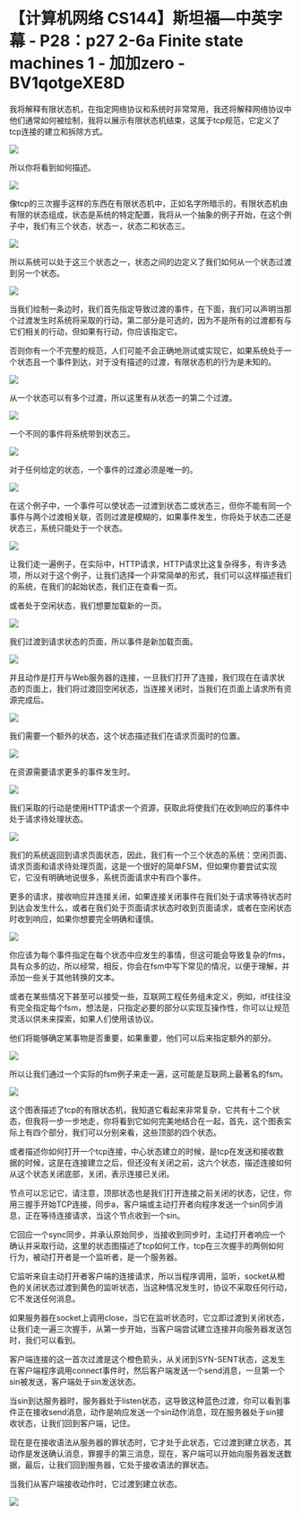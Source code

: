 # 【计算机网络 CS144】斯坦福—中英字幕 - P28：p27 2-6a Finite state machines 1 - 加加zero - BV1qotgeXE8D

我将解释有限状态机，在指定网络协议和系统时非常常用，我还将解释网络协议中他们通常如何被绘制，我将以展示有限状态机结束，这属于tcp规范，它定义了tcp连接的建立和拆除方式。



![](img/7f23cc41c167966713c471a46a84fc50_1.png)

所以你将看到如何描述。

![](img/7f23cc41c167966713c471a46a84fc50_3.png)

像tcp的三次握手这样的东西在有限状态机中，正如名字所暗示的，有限状态机由有限的状态组成，状态是系统的特定配置，我将从一个抽象的例子开始，在这个例子中，我们有三个状态，状态一，状态二和状态三。



![](img/7f23cc41c167966713c471a46a84fc50_5.png)

所以系统可以处于这三个状态之一，状态之间的边定义了我们如何从一个状态过渡到另一个状态。

![](img/7f23cc41c167966713c471a46a84fc50_7.png)

当我们绘制一条边时，我们首先指定导致过渡的事件，在下面，我们可以声明当那个过渡发生时系统将采取的行动，第二部分是可选的，因为不是所有的过渡都有与它们相关的行动，但如果有行动，你应该指定它。

否则你有一个不完整的规范，人们可能不会正确地测试或实现它，如果系统处于一个状态且一个事件到达，对于没有描述的过渡，有限状态机的行为是未知的。



![](img/7f23cc41c167966713c471a46a84fc50_9.png)

从一个状态可以有多个过渡，所以这里有从状态一的第二个过渡。

![](img/7f23cc41c167966713c471a46a84fc50_11.png)

一个不同的事件将系统带到状态三。

![](img/7f23cc41c167966713c471a46a84fc50_13.png)

对于任何给定的状态，一个事件的过渡必须是唯一的。

![](img/7f23cc41c167966713c471a46a84fc50_15.png)

在这个例子中，一个事件可以使状态一过渡到状态二或状态三，但你不能有同一个事件与两个过渡相关联，否则过渡是模糊的，如果事件发生，你将处于状态二还是状态三，系统只能处于一个状态。



![](img/7f23cc41c167966713c471a46a84fc50_17.png)

让我们走一遍例子，在实际中，HTTP请求，HTTP请求比这复杂得多，有许多选项，所以对于这个例子，让我们选择一个非常简单的形式，我们可以这样描述我们的系统，在我们的起始状态，我们正在查看一页。

或者处于空闲状态，我们想要加载新的一页。

![](img/7f23cc41c167966713c471a46a84fc50_19.png)

我们过渡到请求状态的页面，所以事件是新加载页面。

![](img/7f23cc41c167966713c471a46a84fc50_21.png)

并且动作是打开与Web服务器的连接，一旦我们打开了连接，我们现在在请求状态的页面上，我们将过渡回空闲状态，当连接关闭时，当我们在页面上请求所有资源完成后。



![](img/7f23cc41c167966713c471a46a84fc50_23.png)

我们需要一个额外的状态，这个状态描述我们在请求页面时的位置。

![](img/7f23cc41c167966713c471a46a84fc50_25.png)

在资源需要请求更多的事件发生时。

![](img/7f23cc41c167966713c471a46a84fc50_27.png)

我们采取的行动是使用HTTP请求一个资源，获取此将使我们在收到响应的事件中处于请求待处理状态。

![](img/7f23cc41c167966713c471a46a84fc50_29.png)

我们的系统返回到请求页面状态，因此，我们有一个三个状态的系统：空闲页面、请求页面和请求待处理页面，这是一个很好的简单FSM，但如果你要尝试实现它，它没有明确地说很多，系统页面请求中有四个事件。

更多的请求，接收响应并连接关闭，如果连接关闭事件在我们处于请求等待状态时到达会发生什么，或者在我们处于页面请求状态时收到页面请求，或者在空闲状态时收到响应，如果你想要完全明确和谨慎。



![](img/7f23cc41c167966713c471a46a84fc50_31.png)

你应该为每个事件指定在每个状态中应发生的事情，但这可能会导致复杂的fms，具有众多的边，所以经常，相反，你会在fsm中写下常见的情况，以便于理解，并添加一些关于其他转换的文本。

或者在某些情况下甚至可以接受一些，互联网工程任务组未定义，例如，itf往往没有完全指定每个fsm，想法是，只指定必要的部分以实现互操作性，你可以让规范灵活以供未来探索，如果人们使用该协议。

他们将能够确定某事物是否重要，如果重要，他们可以后来指定额外的部分。

![](img/7f23cc41c167966713c471a46a84fc50_33.png)

所以让我们通过一个实际的fsm例子来走一遍，这可能是互联网上最著名的fsm。

![](img/7f23cc41c167966713c471a46a84fc50_35.png)

这个图表描述了tcp的有限状态机，我知道它看起来非常复杂，它共有十二个状态，但我将一步一步地走，你将看到它如何完美地结合在一起，首先，这个图表实际上有四个部分，我们可以分别来看，这些顶部的四个状态。

或者描述你如何打开一个tcp连接，中心状态建立的时候，是tcp在发送和接收数据的时候，这是在连接建立之后，但还没有关闭之前，这六个状态，描述连接如何从这个状态关闭底部，关闭，表示连接已关闭。

节点可以忘记它，请注意，顶部状态也是我们打开连接之前关闭的状态，记住，你用三握手开始TCP连接，同步a，客户端或主动打开者向程序发送一个sin同步消息，正在等待连接请求，当这个节点收到一个sin。

它回应一个sync同步，并承认原始同步，当接收到同步时，主动打开者响应一个确认并采取行动，这里的状态图描述了tcp如何工作，tcp在三次握手的两侧如何行为，被动打开者是一个监听者，是一个服务器。

它监听来自主动打开者客户端的连接请求，所以当程序调用，监听，socket从橙色的关闭状态过渡到黄色的监听状态，当这种情况发生时，协议不采取任何行动，它不发送任何消息。

如果服务器在socket上调用close，当它在监听状态时，它立即过渡到关闭状态，让我们走一遍三次握手，从第一步开始，当客户端尝试建立连接并向服务器发送包时，我们可以看到。

客户端连接的这一首次过渡是这个橙色箭头，从关闭到SYN-SENT状态，这发生在客户端程序调用connect事件时，然后客户端发送一个send消息，一旦第一个sin被发送，客户端处于sin发送状态。

当sin到达服务器时，服务器处于listen状态，这导致这种蓝色过渡，你可以看到事件正在接收send消息，动作是响应发送一个sin动作消息，现在服务器处于sin接收状态，让我们回到客户端，记住。

现在是在接收语法从服务器的罪状态时，它才处于此状态，它过渡到建立状态，其动作是发送确认消息，罪握手的第三消息，现在，客户端可以开始向服务器发送数据，最后，让我们回到服务器，它处于接收语法的罪状态。

当我们从客户端接收动作时，它过渡到建立状态。

![](img/7f23cc41c167966713c471a46a84fc50_37.png)